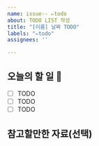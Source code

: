 ```yaml
---
name: issue-- ✏️todo
about: TODO LIST 작성
title: "[이름] 날짜 TODO"
labels: "✏️todo"
assignees: ''

---
```


## 오늘의 할 일 💚

- [ ] TODO
- [ ] TODO
- [ ] TODO

## 참고할만한 자료(선택)
